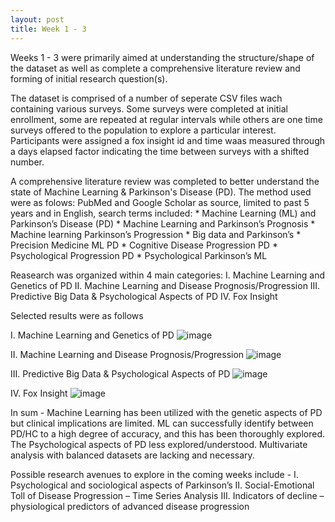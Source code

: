 ```yaml
---
layout: post
title: Week 1 - 3
---
```


Weeks 1 - 3 were primarily aimed at understanding the structure/shape of the dataset as well as complete a comprehensive literature review and forming of initial research question(s). 

The dataset is comprised of a number of seperate CSV files wach containing various surveys. Some surveys were completed at initial enrollment, some are repeated at regular intervals while others are one time surveys offered to the population to explore a particular interest. Participants were assigned a fox insight id and time waas measured through a days elapsed factor indicating the time between surveys with a shifted number. 

A comprehensive literature review was completed to better understand the state of Machine Learning & Parkinson's Disease (PD). The method used were as folows: PubMed and Google Scholar as source, limited to past 5 years and in English, search terms included: 
    * Machine Learning (ML) and Parkinson’s Disease (PD)
    * Machine Learning and Parkinson’s Prognosis 
    * Machine learning Parkinson’s Progression
    * Big data and Parkinson’s
    * Precision Medicine ML PD
    * Cognitive Disease Progression PD
    * Psychological Progression PD
    * Psychological Parkinson’s ML

Reasearch was organized within 4 main categories: 
    I. Machine Learning and Genetics of PD
    II. Machine Learning and Disease Prognosis/Progression
    III. Predictive Big Data  & Psychological Aspects of PD
    IV. Fox Insight 

Selected results were as follows

  I. Machine Learning and Genetics of PD
  ![image](https://github.com/cgoodri2/cgoodri2.github.io/assets/139800666/aec25c81-5f71-4da3-b5d7-80d243f68801)

  II. Machine Learning and Disease Prognosis/Progression
  ![image](https://github.com/cgoodri2/cgoodri2.github.io/assets/139800666/ba528206-042c-4e9f-9142-9eb92fe865e3)

  III. Predictive Big Data  & Psychological Aspects of PD
  ![image](https://github.com/cgoodri2/cgoodri2.github.io/assets/139800666/5c8644fc-96a8-43a7-ae1f-2d968f01827a)

  IV. Fox Insight
  ![image](https://github.com/cgoodri2/cgoodri2.github.io/assets/139800666/1f09b9bc-bdb0-4a02-bc31-d6ce1b5e0460)

  In sum - 
  Machine Learning has been utilized with the genetic aspects of PD but clinical implications are limited. ML can successfully identify between PD/HC to a high degree of accuracy, and this has been thoroughly explored. 
  The Psychological aspects of PD less explored/understood. Multivariate analysis with balanced datasets are lacking and necessary. 

  Possible research avenues to explore in the coming weeks include -
      I. Psychological and sociological aspects of Parkinson’s 
      II. Social-Emotional Toll of Disease Progression – Time Series Analysis
      III. Indicators of decline – physiological predictors of advanced disease progression

  









